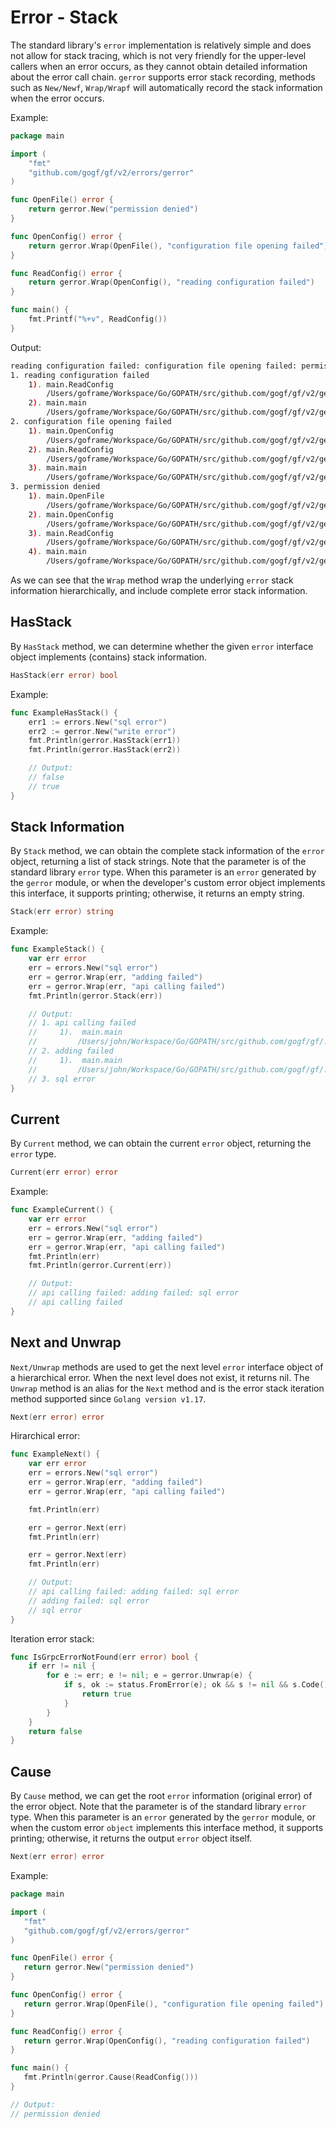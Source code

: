 # Error - Stack

The standard library's `error` implementation is relatively simple and does not allow for stack tracing, which is not very friendly for the upper-level callers when an error occurs, as they cannot obtain detailed information about the error call chain. `gerror` supports error stack recording, methods such as `New/Newf`, `Wrap/Wrapf` will automatically record the stack information when the error occurs.

Example:

```go
package main

import (
    "fmt"
    "github.com/gogf/gf/v2/errors/gerror"
)

func OpenFile() error {
    return gerror.New("permission denied")
}

func OpenConfig() error {
    return gerror.Wrap(OpenFile(), "configuration file opening failed")
}

func ReadConfig() error {
    return gerror.Wrap(OpenConfig(), "reading configuration failed")
}

func main() {
    fmt.Printf("%+v", ReadConfig())
}

```

Output:

```bash
reading configuration failed: configuration file opening failed: permission denied
1. reading configuration failed
    1). main.ReadConfig
        /Users/goframe/Workspace/Go/GOPATH/src/github.com/gogf/gf/v2/geg/errors/gerror/gerror2.go:18
    2). main.main
        /Users/goframe/Workspace/Go/GOPATH/src/github.com/gogf/gf/v2/geg/errors/gerror/gerror2.go:25
2. configuration file opening failed
    1). main.OpenConfig
        /Users/goframe/Workspace/Go/GOPATH/src/github.com/gogf/gf/v2/geg/errors/gerror/gerror2.go:14
    2). main.ReadConfig
        /Users/goframe/Workspace/Go/GOPATH/src/github.com/gogf/gf/v2/geg/errors/gerror/gerror2.go:18
    3). main.main
        /Users/goframe/Workspace/Go/GOPATH/src/github.com/gogf/gf/v2/geg/errors/gerror/gerror2.go:25
3. permission denied
    1). main.OpenFile
        /Users/goframe/Workspace/Go/GOPATH/src/github.com/gogf/gf/v2/geg/errors/gerror/gerror2.go:10
    2). main.OpenConfig
        /Users/goframe/Workspace/Go/GOPATH/src/github.com/gogf/gf/v2/geg/errors/gerror/gerror2.go:14
    3). main.ReadConfig
        /Users/goframe/Workspace/Go/GOPATH/src/github.com/gogf/gf/v2/geg/errors/gerror/gerror2.go:18
    4). main.main
        /Users/goframe/Workspace/Go/GOPATH/src/github.com/gogf/gf/v2/geg/errors/gerror/gerror2.go:25
```

As we can see that the `Wrap` method wrap the underlying `error` stack information hierarchically, and include complete error stack information.

## HasStack

By `HasStack` method, we can determine whether the given `error` interface object implements (contains) stack information.

```go
HasStack(err error) bool
```

Example:

```go
func ExampleHasStack() {
    err1 := errors.New("sql error")
    err2 := gerror.New("write error")
    fmt.Println(gerror.HasStack(err1))
    fmt.Println(gerror.HasStack(err2))

    // Output:
    // false
    // true
}
```

## Stack Information

By `Stack` method, we can obtain the complete stack information of the `error` object, returning a list of stack strings. Note that the parameter is of the standard library `error` type. When this parameter is an `error` generated by the `gerror` module, or when the developer's custom error object implements this interface, it supports printing; otherwise, it returns an empty string.

```go
Stack(err error) string
```

Example:

```go
func ExampleStack() {
    var err error
    err = errors.New("sql error")
    err = gerror.Wrap(err, "adding failed")
    err = gerror.Wrap(err, "api calling failed")
    fmt.Println(gerror.Stack(err))

    // Output:
    // 1. api calling failed
    //     1).  main.main
    //         /Users/john/Workspace/Go/GOPATH/src/github.com/gogf/gf/.example/other/test.go:14
    // 2. adding failed
    //     1).  main.main
    //         /Users/john/Workspace/Go/GOPATH/src/github.com/gogf/gf/.example/other/test.go:13
    // 3. sql error
}
```

## Current

By `Current` method, we can obtain the current `error` object, returning the `error` type.

```go
Current(err error) error
```

Example:

```go
func ExampleCurrent() {
    var err error
    err = errors.New("sql error")
    err = gerror.Wrap(err, "adding failed")
    err = gerror.Wrap(err, "api calling failed")
    fmt.Println(err)
    fmt.Println(gerror.Current(err))

    // Output:
    // api calling failed: adding failed: sql error
    // api calling failed
}
```

## Next and Unwrap

`Next/Unwrap` methods are used to get the next level `error` interface object of a hierarchical error. When the next level does not exist, it returns nil. The `Unwrap` method is an alias for the `Next` method and is the error stack iteration method supported since `Golang version v1.17`.

```go
Next(err error) error
```

Hirarchical error:

```go
func ExampleNext() {
    var err error
    err = errors.New("sql error")
    err = gerror.Wrap(err, "adding failed")
    err = gerror.Wrap(err, "api calling failed")

    fmt.Println(err)

    err = gerror.Next(err)
    fmt.Println(err)

    err = gerror.Next(err)
    fmt.Println(err)

    // Output:
    // api calling failed: adding failed: sql error
    // adding failed: sql error
    // sql error
}
```

Iteration error stack:

```go
func IsGrpcErrorNotFound(err error) bool {
    if err != nil {
        for e := err; e != nil; e = gerror.Unwrap(e) {
            if s, ok := status.FromError(e); ok && s != nil && s.Code() == codes.NotFound {
                return true
            }
        }
    }
    return false
}
```

## Cause

By `Cause` method, we can get the root `error` information (original error) of the error object. Note that the parameter is of the standard library `error` type. When this parameter is an `error` generated by the `gerror` module, or when the custom error `object` implements this interface method, it supports printing; otherwise, it returns the output `error` object itself.

```go
Next(err error) error
```

Example:

```go
package main

import (
   "fmt"
   "github.com/gogf/gf/v2/errors/gerror"
)

func OpenFile() error {
   return gerror.New("permission denied")
}

func OpenConfig() error {
   return gerror.Wrap(OpenFile(), "configuration file opening failed")
}

func ReadConfig() error {
   return gerror.Wrap(OpenConfig(), "reading configuration failed")
}

func main() {
   fmt.Println(gerror.Cause(ReadConfig()))
}

// Output:
// permission denied
```
